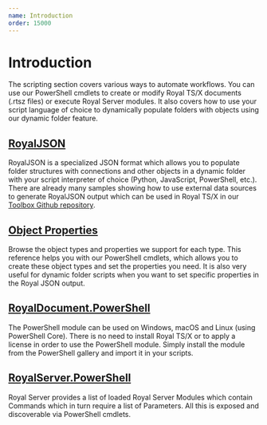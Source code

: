 ```yaml
---
name: Introduction
order: 15000
---
```


# Introduction

The scripting section covers various ways to automate workflows. You can use our PowerShell cmdlets to create or modify Royal TS/X documents (.rtsz files) or execute Royal Server modules. It also covers how to use your script language of choice to dynamically populate folders with objects using our dynamic folder feature.

## [RoyalJSON](rjson/index.md)
RoyalJSON is a specialized JSON format which allows you to populate folder structures with connections and other objects in a dynamic folder with your script interpreter of choice (Python, JavaScript, PowerShell, etc.).
There are already many samples showing how to use external data sources to generate RoyalJSON output which can be used in Royal TS/X in our [Toolbox Github repository](https://www.royalapps.com/go/dynamicfolder-samples).

## [Object Properties](objects/index.md)
Browse the object types and properties we support for each type. This reference helps you with our PowerShell cmdlets, which allows you to create these object types and set the properties you need. It is also very useful for dynamic folder scripts when you want to set specific properties in the Royal JSON output.

## [RoyalDocument.PowerShell](document/index.md)
The PowerShell module can be used on Windows, macOS and Linux (using PowerShell Core). There is no need to install Royal TS/X or to apply a license in order to use the PowerShell module. Simply install the module from the PowerShell gallery and import it in your scripts.

## [RoyalServer.PowerShell](server/index.md)
Royal Server provides a list of loaded Royal Server Modules which contain Commands which in turn require a list of Parameters. All this is exposed and discoverable via PowerShell cmdlets.
